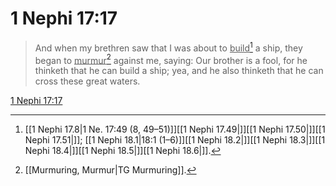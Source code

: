 # 1 Nephi 17:17

> And when my brethren saw that I was about to <u>build</u>[^a] a ship, they began to <u>murmur</u>[^b] against me, saying: Our brother is a fool, for he thinketh that he can build a ship; yea, and he also thinketh that he can cross these great waters.

[1 Nephi 17:17](https://www.churchofjesuschrist.org/study/scriptures/bofm/1-ne/17?lang=eng&id=p17#p17)


[^a]: [[1 Nephi 17.8|1 Ne. 17:49 (8, 49–51)]][[1 Nephi 17.49|]][[1 Nephi 17.50|]][[1 Nephi 17.51|]]; [[1 Nephi 18.1|18:1 (1–6)]][[1 Nephi 18.2|]][[1 Nephi 18.3|]][[1 Nephi 18.4|]][[1 Nephi 18.5|]][[1 Nephi 18.6|]].  
[^b]: [[Murmuring, Murmur|TG Murmuring]].  
